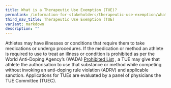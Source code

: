 ```yaml
---
title: What is a Therapeutic Use Exemption (TUE)?
permalink: /information-for-stakeholders/therapeutic-use-exemption/what-is-a-tue/
third_nav_title: Therapeutic Use Exemption (TUE)
variant: markdown
description: ""
---
```

Athletes may have illnesses or conditions that require them to take medications or undergo procedures. If the medication or method an athlete is required to use to treat an illness or condition is prohibited as per the World Anti-Doping Agency’s (WADA) [Prohibited List](https://www.wada-ama.org/en/prohibited-list) , a TUE may give that athlete the authorisation to use that substance or method while competing without invoking an anti-doping rule violation (ADRV) and applicable sanction. Applications for TUEs are evaluated by a panel of physicians the TUE Committee (TUEC).